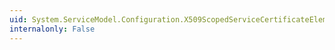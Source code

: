 ```yaml
---
uid: System.ServiceModel.Configuration.X509ScopedServiceCertificateElement.FindValue
internalonly: False
---
```

